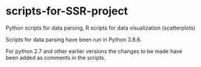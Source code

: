 # scripts-for-SSR-project
Python scripts for data parsing, R scripts for data visualization (scatterplots)

Scripts for data parsing have been run in Python 3.8.6.


For python 2.7 and other earlier versions the changes to be made have been added as comments in the scripts.
